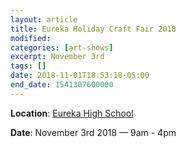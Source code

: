 ```yaml
---
layout: article
title: Eureka Holiday Craft Fair 2018
modified:
categories: [art-shows]
excerpt: November 3rd
tags: []
date: 2018-11-01T18:53:18-05:00
end_date: 1541307600000
---
```


**Location**: [Eureka High School](https://goo.gl/maps/r4SdkNj4KFE2)

**Date**: November 3rd 2018 — 9am - 4pm
